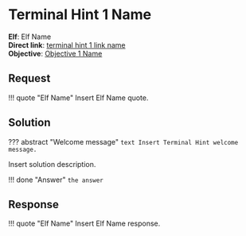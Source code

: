 # Terminal Hint 1 Name

**Elf**: Elf Name<br/>
**Direct link**: [terminal hint 1 link name](https://docker2022.kringlecon.com/?challenge=)<br/>
**Objective**: [Objective 1 Name](../objectives/o1.md)


## Request

!!! quote "Elf Name"
    Insert Elf Name quote.


## Solution

??? abstract "Welcome message"
    ```text
    Insert Terminal Hint welcome message.
    ```

Insert solution description.

!!! done "Answer"
    `the answer`


## Response

!!! quote "Elf Name"
    Insert Elf Name response.
